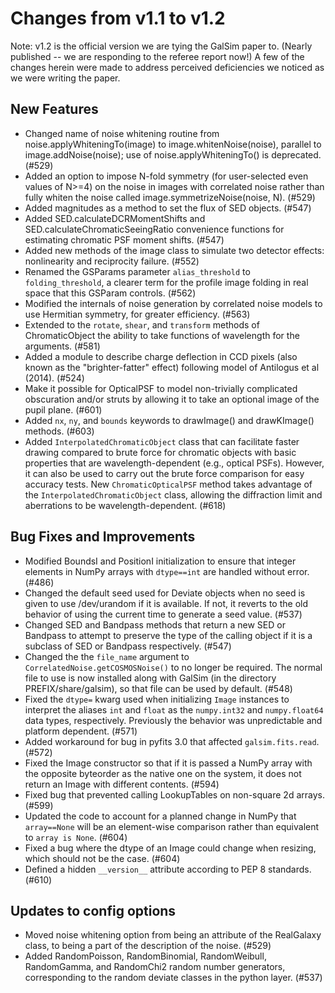 Changes from v1.1 to v1.2
=========================

Note: v1.2 is the official version we are tying the GalSim paper to.
(Nearly published -- we are responding to the referee report now!)
A few of the changes herein were made to address perceived deficiencies 
we noticed as we were writing the paper.

New Features
------------

- Changed name of noise whitening routine from noise.applyWhiteningTo(image)
  to image.whitenNoise(noise), parallel to image.addNoise(noise); use of
  noise.applyWhiteningTo() is deprecated. (#529)
- Added an option to impose N-fold symmetry (for user-selected even values of
  N>=4) on the noise in images with correlated noise rather than fully whiten
  the noise called image.symmetrizeNoise(noise, N). (#529)
- Added magnitudes as a method to set the flux of SED objects. (#547)
- Added SED.calculateDCRMomentShifts and SED.calculateChromaticSeeingRatio
  convenience functions for estimating chromatic PSF moment shifts. (#547)
- Added new methods of the image class to simulate two detector effects:
  nonlinearity and reciprocity failure. (#552)
- Renamed the GSParams parameter `alias_threshold` to `folding_threshold`, a
  clearer term for the profile image folding in real space that this GSParam
  controls. (#562)
- Modified the internals of noise generation by correlated noise models to use
  Hermitian symmetry, for greater efficiency. (#563)
- Extended to the `rotate`, `shear`, and `transform` methods of ChromaticObject
  the ability to take functions of wavelength for the arguments. (#581)
- Added a module to describe charge deflection in CCD pixels (also known as the
  "brighter-fatter" effect) following model of Antilogus et al (2014). (#524)
- Make it possible for OpticalPSF to model non-trivially complicated
  obscuration and/or struts by allowing it to take an optional image of the
  pupil plane. (#601)
- Added `nx`, `ny`, and `bounds` keywords to drawImage() and drawKImage()
  methods. (#603)
- Added `InterpolatedChromaticObject` class that can facilitate faster drawing
  compared to brute force for chromatic objects with basic properties that are
  wavelength-dependent (e.g., optical PSFs).  However, it can also be used to
  carry out the brute force comparison for easy accuracy tests.  New
  `ChromaticOpticalPSF` method takes advantage of the
  `InterpolatedChromaticObject` class, allowing the diffraction limit and
  aberrations to be wavelength-dependent. (#618)

Bug Fixes and Improvements
--------------------------

- Modified BoundsI and PositionI initialization to ensure that integer elements
  in NumPy arrays with `dtype==int` are handled without error. (#486)
- Changed the default seed used for Deviate objects when no seed is given to
  use /dev/urandom if it is available. If not, it reverts to the old behavior
  of using the current time to generate a seed value. (#537)
- Changed SED and Bandpass methods that return a new SED or Bandpass to attempt
  to preserve the type of the calling object if it is a subclass of SED or
  Bandpass respectively. (#547)
- Changed the the `file_name` argument to `CorrelatedNoise.getCOSMOSNoise()` to
  no longer be required. The normal file to use is now installed along with
  GalSim (in the directory PREFIX/share/galsim), so that file can be used by
  default. (#548)
- Fixed the `dtype=` kwarg used when initializing `Image` instances to
  interpret the aliases `int` and `float` as the `numpy.int32` and
  `numpy.float64` data types, respectively. Previously the behavior was
  unpredictable and platform dependent. (#571)
- Added workaround for bug in pyfits 3.0 that affected `galsim.fits.read`.
  (#572)
- Fixed the Image constructor so that if it is passed a NumPy array with the
  opposite byteorder as the native one on the system, it does not return an
  Image with different contents. (#594)
- Fixed bug that prevented calling LookupTables on non-square 2d arrays. (#599)
- Updated the code to account for a planned change in NumPy that `array==None`
  will be an element-wise comparison rather than equivalent to `array is None`.
  (#604)
- Fixed a bug where the dtype of an Image could change when resizing, which
  should not be the case. (#604)
- Defined a hidden `__version__` attribute according to PEP 8 standards. (#610)

Updates to config options
-------------------------

- Moved noise whitening option from being an attribute of the RealGalaxy class,
  to being a part of the description of the noise. (#529)
- Added RandomPoisson, RandomBinomial, RandomWeibull, RandomGamma, and
  RandomChi2 random number generators, corresponding to the random deviate
  classes in the python layer. (#537)
